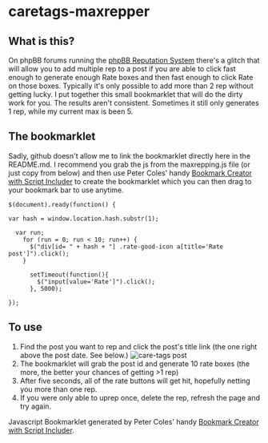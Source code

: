 caretags-maxrepper
=======================

## What is this?
On phpBB forums running the [phpBB Reputation System](https://github.com/Pico/phpBB-Reputation-System) there's a glitch that will allow you to add multiple rep to a post if you are able to click fast enough to generate enough Rate boxes and then fast enough to click Rate on those boxes. Typically it's only possible to add more than 2 rep without getting lucky. I put together this small bookmarklet that will do the dirty work for you. The results aren't consistent. Sometimes it still only generates 1 rep, while my current max is been 5.

## The bookmarklet
Sadly, github doesn't allow me to link the bookmarklet directly here in the README.md. I recommend you grab the js from the maxrepping.js file (or just copy from below) and then use Peter Coles' handy [Bookmark Creator with Script Includer](http://mrcoles.com/bookmarklet/) to create the bookmarklet which you can then drag to your bookmark bar to use anytime.

```
$(document).ready(function() {

var hash = window.location.hash.substr(1);

  var run;
    for (run = 0; run < 10; run++) {
      $("div[id= " + hash + "] .rate-good-icon a[title='Rate post']").click();
    }

      setTimeout(function(){
        $("input[value='Rate']").click();
      }, 5000);

});
```

## To use
1. Find the post you want to rep and click the post's title link (the one right above the post date. See below.)
![care-tags post](https://cloud.githubusercontent.com/assets/10915868/11732780/5cbb2846-9f75-11e5-8394-cedcbd3810c6.png)
2. The bookmarklet will grab the post id and generate 10 rate boxes (the more, the better your chances of getting >1 rep)
3. After five seconds, all of the rate buttons will get hit, hopefully netting you more than one rep.
4. If you were only able to uprep once, delete the rep, refresh the page and try again.

Javascript Bookmarklet generated by Peter Coles' handy [Bookmark Creator with Script Includer](http://mrcoles.com/bookmarklet/).
